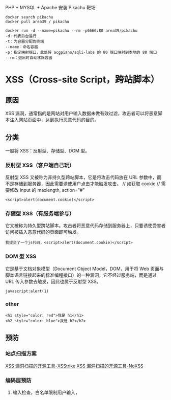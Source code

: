PHP + MYSQL + Apache
安装 Pikachu 靶场

```
docker search pikachu
docker pull area39 / pikachu

docker run -d --name=pikachu --rm -p6666:80 area39/pikachu
-d：代表后台运行
-t：为容器分配伪终端
--name：命名容器
-p：指定映射端口，此处将 acgpiano/sqli-labs 的 80 端口映射到本地的 80 端口
--rm：退出时自动移除容器
```

#	XSS（Cross-site Script，跨站脚本）
##	原因
XSS 漏洞，通常指的是网站对用户输入数据未做有效过滤，攻击者可以将恶意脚本注入网站页面中，达到执行恶意代码的目的。
##	分类
一般将 XSS：反射型、存储型、DOM 型。
###	反射型 XSS（客户端自己玩）
反射型 XSS 又被称为非持久型跨站脚本，它是将攻击代码放在 URL 参数中，而不是存储到服务器，因此需要诱使用户点击才能触发攻击。
// 如获取 cookie
// 需要修改 input 的 maxlength, action="#"
```
<script>alert(document.cookie)</script>
```
###	存储型 XSS（有服务端参与）
它又被称为持久型跨站脚本。攻击者将恶意代码存储到服务器上，只要诱使受害者访问被插入恶意代码的页面即可触发。


```
我提交了一个js代码，<script>alert(document.cookie)</script>
```

###	DOM 型 XSS
它是基于文档对象模型（Document Object Model，DOM，用于将 Web 页面与脚本语言链接起来的标准编程接口）的一种漏洞，它不经过服务端，而是通过 URL 传入参数去触发，因此也属于反射型 XSS。

```
javascript:alert(1)
```

###	other
```
<h1 style="color: red">我是 h1</h1>
<h2 style="color: blue">我是 h2</h2>
```

##	预防
###	站点扫描方案
[XSS 漏洞扫描的开源工具-XSStrike](https://github.com/s0md3v/XSStrike)
[XSS 漏洞扫描的开源工具-NoXSS](https://github.com/lwzSoviet/NoXss)

###	编码层预防
1.	输入检查，白名单限制用户输入，<script>、javascript:、<、>、'、"、&、#，一定不要单纯只在客户端上做过滤，还要结合服务端做限制。若只是客户端上做过滤，那么抓包后修改数据重发就绕过了。
2.	输出检查
3.	innerHTML（textContent）、href、src、element.setAttribute、element.style.backgroundImage、
4.	Httponly Cookie
5.	Content Security Policy


#	SQL 注入
##	原因
开发时未对用户的输入数据（可能是 GET 或 POST 参数，也可能是 Cookie、HTTP 头等）进行有效过滤，直接带入 SQL 语句解析，使得原本应为参数数据的内容，却被用来拼接 SQL 语句做解析。
十几年前，有个号称有可登录任意网站管理后台的万能密码，只要在用户名和密码中均输入 'or'1'='1（注意单引号的使用）即可登录后台。
```
SELECT username, password FROM users WHERE username=''' and password='' LIMIT 0,1
SELECT username, password FROM users WHERE username='admin'or'1'='1' and password=''or'1'='1' LIMIT 0,1

```
##	举例
###	数字/整数型注入
注入的参数为整数时就是数字型注入，或者叫整数型注入。
```
SELECT * FROM table WHERE id=1
```
此处 id 参数为整数，两边无引号。测试时可以使用 1+1 和 3-1 这种计算结果相同的参数值去构造请示，对比响应结果是否一致，如果相同就可能在数字型注入。

###	字符型注入
注入参数为字符串时就是字符型注入。
```
SELECT * FROM table WHERE name='test'

```

###	二次注入
有可能第一次带入参数时做了安全转义，但开发人员在二次使用时并没有做转义，导致第二次使用时才产生注入，这就是二次注入。


##	预防
[SQL 注入检测-sqlmap](http://sqlmap.org/)

1.  白名单：如果请求参数有特定值的约束，比如参数是固定整数值，那么就只允许接收整数；还有就是常量值限制，比如特定的字符串、整数值等。
2.  参数化查询：参数化查询是预编译 SQL 语句的一种处理方式，所以也叫预编译查询，它可以将输入数据插入到 SQL 语句中的“参数”（即变量）中，防止数据被当作 SQL 语句执行，从而防止 SQL 注入漏洞的产生。
3.  WAF（Web 防火墙）：能够抵挡住大部分的攻击，几乎是当前各网站必备的安全产品。但它也不是无懈可击的，难免会被绕过。不过安全本身就是为了不断提高攻击成本而设立的，并不是为了完全、绝对地解决入侵问题。
4.  RASP（Runtime Application Self-Protection）是一项运行时应用程序自我保护的安全技术，通过搜集和分析应用运行时的相关信息来检测和阻止针对应用本身的攻击，利用 RASP 对 WAF 进行有效的补充，可以构建更加完善的安全防御体系。


#	CSRF（Cross Site Request Forgery，跨站请求伪造，也叫 XSRF）
##	原因
由于未校验请求来源，导致攻击者可在第三方站点发起 HTTP 请求，并以受害者的目标网站登录态（cookie、session 等）请求，从而执行一些敏感的业务功能操作，比如更改密码、修改个人资料、关注好友。


##	预防
1.	令请求参数不可预测，所以常用的方法就是在敏感操作请求上使用 POST 代替 GET，然后添加验证码或 Token 进行验证。
2.	验证码，在一些重要的敏感操作上设置验证码（短信、图片等等），比如更改密码（此场景下也可要求输入原密码，这也是不可预测值）、修改个人资料等操作时。
3.	Token 验证，提交表单后，会连同此 Token（隐藏的input） 一并提交，由服务器再做比对校验，Token 验证无疑是最常用的方法，它对用户是无感知的，体验上比验证码好太多了。

```
// 提交的表单中，添加一个隐藏的 Token，其值必须是保证1.服务端提供 2.不可预测的随机数。
<input type = "hidden" value="afcsjkl82389dsafcjfsaf352daa34df" name="token" >

```




这里不推荐 referer（即请求头中的来源地址）限制方法，因为通过 javascript:// 伪协议就能以空 referer 的形式发起请求，很容易绕过限制。一些移动 App 上的请求又可能无法完成，因为移动 App 上的 http/https 请求经常是空 referer。


扩展，referer还有个作用就是防盗链，如图片资源。


#	SSRF（Server-Side Request Forgery，服务端请求伪造）
外网隔离就绝对安全了吗？
## 产生原因
攻击者向服务端发送包含恶意 URL 链接的请求，借由服务端去访问此 URL ，以获取受保护网络内的资源的一种安全漏洞。SSRF 常被用于探测攻击者无法访问到的网络区域，比如服务器所在的内网，或是受防火墙访问限制的主机。

```
// 假设只有内网可以访问到 https://www.baidu.com
http://localhost:9999/vul/ssrf/ssrf_curl.php?url=https://www.baidu.com

// 查看 php 源码分析 
if(isset($_GET['url']) && $_GET['url'] != null){
	
    //接收前端 URL 没问题,但是要做好过滤,如果不做过滤,就会导致 SSRF
    $URL = $_GET['url'];
    $CH = curl_init($URL);
    curl_setopt($CH, CURLOPT_HEADER, FALSE);
    curl_setopt($CH, CURLOPT_SSL_VERIFYPEER, FALSE);
    $RES = curl_exec($CH);
    curl_close($CH) ;
//ssrf 的问题是:前端传进来的 url 被后台使用 curl_exec()进行了请求,然后将请求的结果又返回给了前端
//除了 http/https 外,curl 还支持一些其他的协议 curl --version 可以查看其支持的协议,telnet
//curl 支持很多协议，有 FTP, FTPS, HTTP, HTTPS, GOPHER, TELNET, DICT, FILE 以及 LDAP
    echo $RES;
}
```

```
// 用户账户的详细信息
http://localhost:9999/vul/ssrf/ssrf_curl.php?url=file:///etc/passwd


```
##	具体有哪些危害
1.	内网探测：对内网服务器、办公机进行端口扫描、资产扫描、漏洞扫描。
2.	窃取本地和内网敏感数据：访问和下载内网的敏感数据，利用 File 协议访问服务器本地文件。
3.	攻击服务器本地或内网应用：利用发现的漏洞进一步发起攻击利用。
4.	跳板攻击：借助存在 SSRF 漏洞的服务器对内或对外发起攻击，以隐藏自己真实 IP。
5.	绕过安全防御：比如防火墙、CDN（内容分发网络，比如加速乐、百度云加速、安全宝等等）防御。
6.	拒绝服务攻击：请求超大文件，保持链接 Keep-Alive Always。

##	预防
[SSRF 检测工具 - SSRFmap](https://github.com/swisskyrepo/SSRFmap)

1.	采用白名单限制，只允许访问特定的 IP 或域名，比如只允许访问拉勾网域名 *.tabe.com.cn；
2.	限制内网 IP 访问，常见的内网 IP 段有 10.0.0.0 - 10.255.255.255、172.16.0.0 - 172.31.255.255、192.168.0.0 - 192.168.255.255；
3.	禁用一些不必要的协议，比如 file://、gopher://(常用于攻击内网ftp、redis、telnet、smtp等服务)、dict://(常用于刺探端口)。
4.	另外关闭错误回显、关闭高危端口、及时修复漏洞，哪怕它是处于内网环境，都有助于缓解 SSRF 漏洞的进一步利用。

#	XXE（XML External Entity，XML 外部实体注入）
##	产生原因
XXE（XML External Entity，XML 外部实体注入）正是当允许引用外部实体时，通过构造恶意内容，导致读取任意文件、执行系统命令、内网探测与攻击等危害的一类漏洞。


##	攻击手段
// 读取本地文件
通过 file:// 可以读取本地文件，造成敏感文件泄露：
```
// 检测
<!DOCTYPE foo [<!ELEMENT foo ANY>
    <!ENTITY xxe SYSTEM "file:///etc/passwd">
]>
<foo>&xxe;</foo>
// 声明实体 xxe，用于读取 /etc/passwd 文件，然后通过 &xxe; 来引用执行。
```
###	扩展
由于我这里使用 Docker 搭建的靶场环境，由于 Docker 是利用 Linux 的 Namespace 和 Cgroups，它的原理是使用 Namespace 做主机名、网络、PID 、用户及用户组等资源的隔离，使用 Cgroups 对进程或者进程组做资源（例如：CPU、内存等）的限制。
其中 User Namespace (user)	隔离用户和用户组，使 Docker 中的用户和我系统的用户隔离开。

##	预防
[XXE 漏洞利用工具-XXEinjector](XXEinjector)

要防御 XXE 也比较简单，关闭外部实体引用即可。
比如在 Java 中常用于解析 XML 的 DocumentBuilderFactory，就可以通过 setFeature 方法防御 XXE 漏洞
```
DocumentBuilderFactory dbf = DocumentBuilderFactory.newInstance();
String FEATURE = null;
try {
    // 禁用DTD
    FEATURE = "http://apache.org/xml/features/disallow-doctype-decl";
    dbf.setFeature(FEATURE, true);

    // 禁用普通实体
    FEATURE = "http://xml.org/sax/features/external-general-entities";
    dbf.setFeature(FEATURE, false);

    // 禁用参数实体
    FEATURE = "http://xml.org/sax/features/external-parameter-entities";
    dbf.setFeature(FEATURE, false);

    // 禁用外部DTD引用
    FEATURE = "http://apache.org/xml/features/nonvalidating/load-external-dtd";
    dbf.setFeature(FEATURE, false);

    // 禁用XInclude处理功能
    dbf.setXIncludeAware(false);

    // 禁用扩展实体引用节点，注意：只使用该方法并不能完全防御XXE
    dbf.setExpandEntityReferences(false);
} catch () {
  ...
}
   // Load XML file or stream using a XXE agnostic configured parser...
   DocumentBuilder safebuilder = dbf.newDocumentBuilder();

```

#	文件上传漏洞
##	产生原因
文件上传漏洞正是在文件上传功能中，由于对用户上传的文件数据未做有效检测或过滤不严，导致上传的恶意文件被服务端解释器解析执行，利用漏洞可获取系统控制权。
若服务器支持某种语言的解析执行，比如上传了 ASP、JSP、ASPX 等文件对应代码执行。

##	绕过上传限制
###	禁用 JS
前端开发时一般只会做后缀名判断，若不是就中断处理。对于这种情况安装个 NoScript 插件，禁用 JS 再上传即可绕过。
###	篡改数据包
对于前端 JS 的限制，除了禁用 JS 外，我们还可以使用 curl、nc、BurpSuite 等工具构造数据包去发送请求，这样是不经过浏览器前端 JS 的处理，从而绕过限制。
###	文件头绕过
不同文件格式有不同的文件头
###	%00 截断
如果限制不当，仍有可能绕过。比如对文件后缀、路径上的检测，有时可通过添加 ％00 截断来绕过
```
upload.php?type=image&file=shell.php%00.jpg
```
###	大小写绕过
有时检测未区分文件名大小写时，可使用此方法绕过。
###	后缀别名绕过
有些执行脚本存在多个后缀别名，若网站对此检测不全时，也有可能绕过，不同语言的常用后缀如下表：
```
php - php\php2\php3\pht
asp - asp\asa\cer\cdx
jsp - jsp\jspx\jspf
```
##	预防
1. 严格检测上传文件后缀名、[文件头](https://www.cnblogs.com/mq0036/p/3912355.html)、Content-type，尽量采用白名单方式限制。
2. 重编码文件，比如对图片或视频做转换处理。
3. 限制文件大小，避免被恶意上传大文件造成存储空间不足，进而网站无法正常运行。
4. 限制上传目录可不解析，不同的服务器有不同的配置方式，比如 Nginx 可按如下方式配置。
5. 上传文件重命名，建议使用随机文件名。

```
// 1
linux 查看文件的文件头
xxd thank.jpeg | head -n 1
// 4
location ~* ^/uploads/.*\.(php|php5)$ 
  {
    deny all;
  }
```

#	靶场
[sqli-labs 一款用于学习 SQL 注入的靶场平台](https://github.com/Audi-1/sqli-labs)
[DVWA 适合初学者的靶场平台](https://github.com/digininja/DVWA)